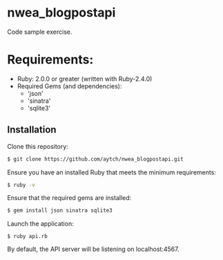 # nwea_blogpostapi

Code sample exercise.

# Requirements:
* Ruby: 2.0.0 or greater (written with Ruby-2.4.0)
* Required Gems (and dependencies):
  * 'json'
  * 'sinatra'
  * 'sqlite3'
    


## Installation

Clone this repository:
```bash
$ git clone https://github.com/aytch/nwea_blogpostapi.git
```

Ensure you have an installed Ruby that meets the minimum requirements:

```bash
$ ruby -v
```

Ensure that the required gems are installed:
```bash
$ gem install json sinatra sqlite3
```

Launch the application:
```
$ ruby api.rb
```

By default, the API server will be listening on localhost:4567.
